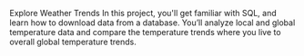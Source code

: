 Explore Weather Trends
In this project, you'll get familiar with SQL, and learn how to download data from a database. You’ll analyze local and global temperature data and compare the temperature trends where you live to overall global temperature trends.